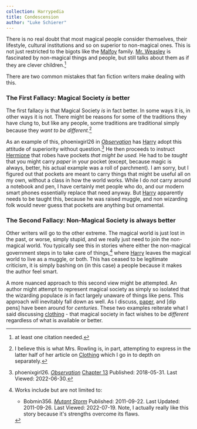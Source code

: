 ```yaml
---
collection: Harrypedia
title: Condescension
author: "Luke Schierer"
---
```


There is no real doubt that most magical people consider themselves, their
lifestyle, cultural institutions and so on superior to non-magical ones. This
is not just restricted to the bigots like the [Malfoy] family. [Mr. Weasley]
is fascinated by non-magical things and people, but still talks about them as
if they are clever children.[^220630-3]

There are two common mistakes that fan fiction writers make dealing with this.

### The First Fallacy: Magical Society _is_ better

The first fallacy is that Magical Society _is_ in fact better. In some ways it
is, in other ways it is not. There might be reasons for some of the traditions
they have clung to, but like any people, some traditions are traditional simply
because they _want to be different._[^220630-4]

As an example of this, phoenixgirl26 in _[Observation][pgO1]_ has [Harry] adopt
this attitude of superiority without question.[^220630-5] He then proceeds to
instruct [Hermione] that robes have pockets _that might be used._ He had to be
_taught_ that you might carry _paper_ in your pocket (except, because magic is
always, better, his actual example was a roll of parchment). I am sorry, but I
figured out that pockets are meant to carry things that might be useful all on
my own, without a class in how the world works. While I do _not_ carry around
a notebook and pen, I have certainly met people who do, and our modern smart
phones essentially replace that need anyway. But [Harry] apparently needs to
be taught this, because he was raised muggle, and non wizarding folk would
never guess that pockets are anything but ornamental.

### The Second Fallacy: Non-Magical Society is always better

Other writers will go to the other extreme. The magical world is just lost in
the past, or worse, simply stupid, and we really just need to join the
non-magical world. You typically see this in stories where either the non-magical
government steps in to take care of things,[^220719-4] where [Harry] leaves the
magical world to live as a muggle, or both. This has ceased to be legitimate
criticism, it is simply bashing on (in this case) a people because it makes the
author feel smart.

A more nuanced approach to this second view might be attempted. An author might
attempt to represent magical society as simply so isolated that the wizarding
populace _is_ in fact largely unaware of things like pens. This approach will
inevitably fall down as well. As I discuss, [paper], and [dip pens] have been
around for _centuries_. These two examples reiterate what I said discussing
[clothing] - that magical society in fact wishes to be _different_ regardless
of what is available or better.

[paper]: ../parchment_and_paper/
[Harry]: /Harrypedia/people/potter/harry_james//
[Hermione]: /Harrypedia/people/granger/hermione_jean//
[Malfoy]: /Harrypedia/people/malfoy/
[Mr. Weasley]: /Harrypedia/people/weasley/arthur//
[pgO1]: https://www.fanfiction.net/s/12954205
[pgO2]: https://www.fanfiction.net/s/12954205
[clothing]: ../clothing/

[^220719-4]: Works include but are not limited to:

    - Bobmin356.
      _[Mutant Storm](https://www.fanfiction.net/s/7404056)_
      Published: 2011-09-22. Last Updated: 2011-09-26. Last Viewed: 2022-07-19.
      Note, I actually really like this story because it's strengths overcome its flaws.

[^220630-5]:
    phoenixgirl26. _[Observation][pgO2]_
    [Chapter 13](https://www.fanfiction.net/s/12954205/13/Observation)
    Published: 2018-05-31. Last Viewed: 2022-06-30.

[^220630-4]:
    I believe this is what Mrs. Rowling is, in part, attempting to
    express in the latter half of her article on [Clothing]
    which I go in to depth on separately.

[^220630-3]: at least one citation needed.
